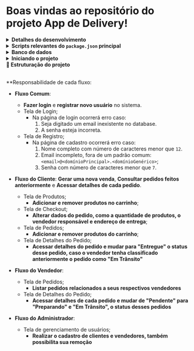 # Boas vindas ao repositório do projeto App de Delivery!

<details>
  <summary>
    <strong>Detalhes do desenvolvimento</strong>
  </summary><br>

   Essa aplicação será responsável por criar e integrar tanto o back-end quanto o front-end, criando uma plataforma de delivery de cerveja. 🍻

 Características do aplicativo:

  - Acesso via login: clientes, pessoas vendedoras e administradores do sistema tem acesso ao aplicativo via login, porém para funções diferentes: (1) Cliente, faz um pedido; (2) Vendedor, que aprova, prepara e entrega; (3) Administrador, que gerencia quem usa o aplicativo;

  - Fazer a comunicação entre usuários: após adicionar produtos ao carrinho o cliente poder finalizar a compra, então o cada vendedor tera acesso as suas respectivas vendas para aprovar, preparar e enviar ao seu cliente. Após o pedido ser despachado pelo vendedor o cliente poderá mudar o status do pedido para "Entregue".
  
</details>

<details>
  <summary>
    <strong>Scripts relevantes do <code>package.json</code> principal</strong>
  </summary><br>

  **Esses scripts devem ser realizados na raiz do projeto**:

  - `npm start`: Limpa as portas `3000` e `3001` e simula a inicialização no avaliador. Também prepara o campo rodando o `Sequelize` para restaurar o **banco de dados de testes** (final `-test`) e sobe a aplicação com `pm2` em modo `fork` (uma instância para cada aplicação). Nesse modo, as alterações não são assistidas;

  - `npm stop`: Para e deleta as aplicações rodando no `pm2`;

  - `npm run dev`: Limpa as portas `3000` e `3001` e sobe a aplicação com `pm2` em modo `fork` (uma instância pra cada aplicação). Nesse modo, as atualizações são assistidas (modo `watch`);

  - `npm run dev:prestart`: A partir da raiz, esse comando faz o processo de instalação de dependências (`npm i`) nos dois projetos (`./front-end` e `./back-end`) e roda o `Sequelize` no `./back-end` (lembrar de configurar o `.env` no mesmo);

  - `npm run db:reset`: Roda os scripts do `Sequelize` restaurando o **banco de dados de desenvolvimento** (final `-dev`). Utilize esse script caso ocorra algum problema no seu banco local;

  - `npm run db:reset:debug`: Roda os scripts do `Sequelize` restaurando o **banco de dados de desenvolvimento** (final `-dev`). Utilize esse script caso ocorra algum problema no seu banco local. Esse comando também é capaz de retornar informações detalhadas de erros (quando ocorrerem no processo);


  - `npm test <nomes-dos-arquivos>`: Roda todos os testes (ou uma parte deles caso `<nomes-dos-arquivos>` seja definido) utilizando o **banco de dados de testes** (final `-test`);

  - `npm run test:dev <nomes-dos-arquivos>`: Roda todos os testes (ou uma parte deles caso `<nomes-dos-arquivos>` seja definido) utilizando o **banco de dados de desenvolvimento** (final `-dev`); 

  - `npm run test:dev:open <nomes-dos-arquivos>`: Roda todos os testes (ou uma parte deles caso `<nomes-dos-arquivos>` seja definido) utilizando o **banco de dados de desenvolvimento** (final `-dev`), exemplo `npm test:dev:open 01login 02register` ou ainda `npm test:dev:open 01 02`. Esse teste deve abrir uma janela mostrando o comportamento das páginas;

  - `npm run test:dev:report "<nomes-dos-arquivos>"`: Roda todos os testes (ou uma parte deles caso `"<nomes-dos-arquivos>"` seja definido) utilizando o **banco de dados de desenvolvimento** (final `-dev`). Esse teste devolve um output em texto com o resultado de todos os testes. Os `logs` são gerados em `./__tests__/reports`.

</details>

<details>
  <summary>
    <strong>Banco de dados</strong>
  </summary><br>

  Neste projeto é utilizado o ORM `Sequelize`, que fará interface com o `MySQL`, logo é necessário que o Workbench esteja rodando.

  ## Sequelize
  
  Caso necessite restaurar o bando de dados utilize o comando `npm run db:reset`

</details>

<details>
  <summary>
    <strong>Iniciando o projeto</strong>
  </summary><br>

 - O projeto só instala as dependências com a versão 16 do `node` para evitar conflitos de versão.

- Você deve configurar o arquivo de variáveis de ambiente `.env` dentro da pasta `./back-end`, conforme exemplo em `.env.example`.

- Inicie o projeto pela raiz, utilizando o comando `npm i`. Após isso, é possível fazer a instalação de ambos os aplicativos (back e front) através da raiz do projeto, utilizando o comando `npm run dev:prestart` (esse comando também restaurará o banco de dados, caso o `.env` esteja configurado corretamente).

</details>

<summary>
  <strong>👷 Estruturação do projeto</strong>
</summary><br>

**Responsabilidade de cada fluxo:

  - **Fluxo Comum**:
    - **Fazer login** e **registrar novo usuário** no sistema.
    - Tela de Login;
        * Na página de login ocorrerá erro caso:
            1. Seja digitado um email inexistente no database.
            2. A senha esteja incorreta.
    - Tela de Registro;
        * Na página de cadastro ocorrerá erro caso:
            1. Nome completo com número de caracteres menor que `12`.
            2. Email incompleto, fora de um padrão comum: `<email>@<domínioPrincipal>.<domínioGenérico>`;
            3. Senha com número de caracteres menor que `7`.

  - **Fluxo do Cliente**:
     **Gerar uma nova venda**, **Consultar pedidos feitos anteriormente** e **Acessar detalhes de cada pedido**.
    - Tela de Produtos;
        - **Adicionar e remover produtos no carrinho**;
    - Tela de Checkout;
        - **Alterar dados do pedido, como a quantidade de produtos, o vendedor responsável e endereço de entrega**;
    - Tela de Pedidos;
        - **Adicionar e remover produtos do carrinho**;
    - Tela de Detalhes do Pedido;
        - **Acessar detalhes do pedido e mudar para "Entregue" o status desse pedido, caso o vendedor tenha classificado anteriormente o pedido como "Em Trânsito"**

  - **Fluxo do Vendedor**:
     
    - Tela de Pedidos;
        - **Listar pedidos relacionados a seus respectivos vendedores**
    - Tela de Detalhes do Pedido;
        - **Acessar detalhes de cada pedido e mudar de "Pendente" para "Preparando" e "Em Trânsito", o status desses pedidos**

  - **Fluxo do Administrador**: 
    - Tela de gerenciamento de usuários;
      - **Realizar o cadastro de clientes e vendedores, também possibilita sua remoção**
    